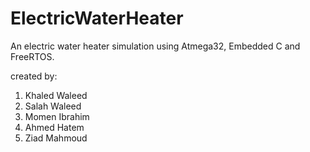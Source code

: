 # ElectricWaterHeater
An electric water heater simulation using Atmega32, Embedded C and FreeRTOS.

created by:

1. Khaled Waleed
2. Salah Waleed
3. Momen Ibrahim
4. Ahmed Hatem
5. Ziad Mahmoud
